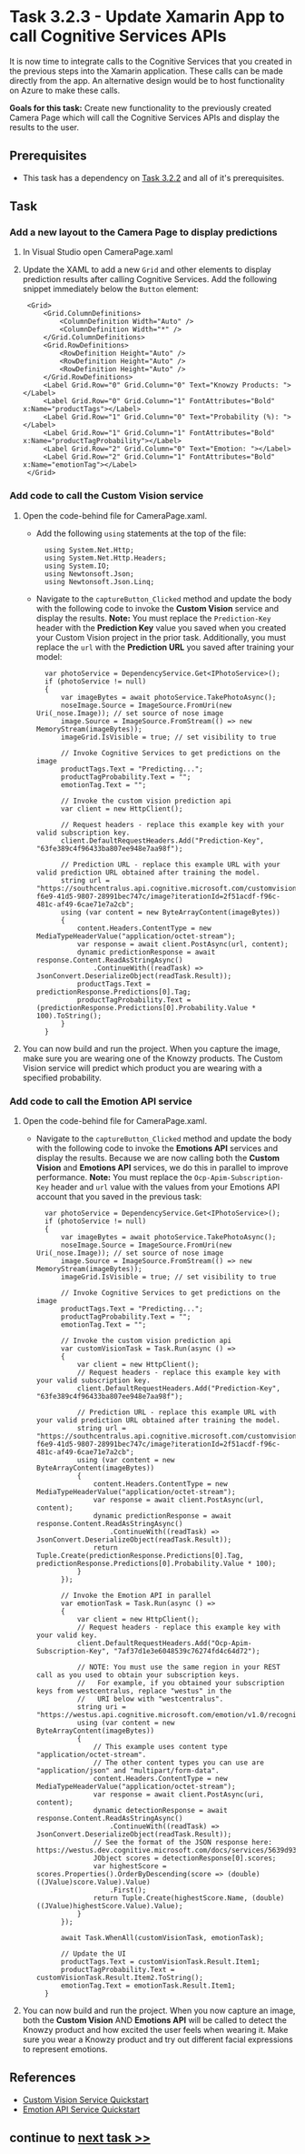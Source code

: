 # Task 3.2.3 - Update Xamarin App to call Cognitive Services APIs

It is now time to integrate calls to the Cognitive Services that you created in the previous steps into the Xamarin application. These calls can be made directly from the app. An alternative design would be to host functionality on Azure to make these calls.

**Goals for this task:** Create new functionality to the previously created Camera Page which will call the Cognitive Services APIs and display the results to the user.

## Prerequisites

* This task has a dependency on [Task 3.2.2](322_EmotionAPI.md) and all of it's prerequisites.

## Task

### Add a new layout to the Camera Page to display predictions

1. In Visual Studio open CameraPage.xaml
2. Update the XAML to add a new `Grid` and other elements to display prediction results after calling Cognitive Services. Add the following snippet immediately below the `Button` element:

        <Grid>
            <Grid.ColumnDefinitions>
                <ColumnDefinition Width="Auto" />
                <ColumnDefinition Width="*" />
            </Grid.ColumnDefinitions>
            <Grid.RowDefinitions>
                <RowDefinition Height="Auto" />
                <RowDefinition Height="Auto" />
                <RowDefinition Height="Auto" />
            </Grid.RowDefinitions>
            <Label Grid.Row="0" Grid.Column="0" Text="Knowzy Products: "></Label>
            <Label Grid.Row="0" Grid.Column="1" FontAttributes="Bold"  x:Name="productTags"></Label>
            <Label Grid.Row="1" Grid.Column="0" Text="Probability (%): "></Label>
            <Label Grid.Row="1" Grid.Column="1" FontAttributes="Bold" x:Name="productTagProbability"></Label>
            <Label Grid.Row="2" Grid.Column="0" Text="Emotion: "></Label>
            <Label Grid.Row="2" Grid.Column="1" FontAttributes="Bold" x:Name="emotionTag"></Label>
        </Grid>

### Add code to call the Custom Vision service

1. Open the code-behind file for CameraPage.xaml. 

    * Add the following `using` statements at the top of the file:

            using System.Net.Http;
            using System.Net.Http.Headers;
            using System.IO;
            using Newtonsoft.Json;
            using Newtonsoft.Json.Linq;

    * Navigate to the `captureButton_Clicked` method and update the body with the following code to invoke the **Custom Vision** service and display the results.
      **Note:** You must replace the `Prediction-Key` header with the **Prediction Key** value you saved when you created your Custom Vision project in the prior task. Additionally, you must replace the `url` with the **Prediction URL** you saved after training your model: 

            var photoService = DependencyService.Get<IPhotoService>();
            if (photoService != null)
            {
                var imageBytes = await photoService.TakePhotoAsync();
                noseImage.Source = ImageSource.FromUri(new Uri(_nose.Image)); // set source of nose image
                image.Source = ImageSource.FromStream(() => new MemoryStream(imageBytes));
                imageGrid.IsVisible = true; // set visibility to true

                // Invoke Cognitive Services to get predictions on the image
                productTags.Text = "Predicting...";
                productTagProbability.Text = "";
                emotionTag.Text = "";

                // Invoke the custom vision prediction api
                var client = new HttpClient();

                // Request headers - replace this example key with your valid subscription key.
                client.DefaultRequestHeaders.Add("Prediction-Key", "63fe389c4f96433ba807ee948e7aa98f");

                // Prediction URL - replace this example URL with your valid prediction URL obtained after training the model.
                string url = "https://southcentralus.api.cognitive.microsoft.com/customvision/v1.0/Prediction/a2545d9c-f6e9-41d5-9807-28991bec747c/image?iterationId=2f51acdf-f96c-481c-af49-6cae71e7a2cb";
                using (var content = new ByteArrayContent(imageBytes))
                {
                    content.Headers.ContentType = new MediaTypeHeaderValue("application/octet-stream");
                    var response = await client.PostAsync(url, content);
                    dynamic predictionResponse = await response.Content.ReadAsStringAsync()
                        .ContinueWith((readTask) => JsonConvert.DeserializeObject(readTask.Result));
                    productTags.Text = predictionResponse.Predictions[0].Tag;
                    productTagProbability.Text = (predictionResponse.Predictions[0].Probability.Value * 100).ToString();
                }
            }

2. You can now build and run the project. When you capture the image, make sure you are wearing one of the Knowzy products. The Custom Vision service will predict which product you are wearing with a specified probability.

### Add code to call the Emotion API service

1. Open the code-behind file for CameraPage.xaml. 

    * Navigate to the `captureButton_Clicked` method and update the body with the following code to invoke the **Emotions API** services and display the results. 
      Because we are now calling both the **Custom Vision** and **Emotions API** services, we do this in parallel to improve performance. 
      **Note:** You must replace the `Ocp-Apim-Subscription-Key` header and `url` value with the values from your Emotions API account that you saved in the previous task: 

            var photoService = DependencyService.Get<IPhotoService>();
            if (photoService != null)
            {
                var imageBytes = await photoService.TakePhotoAsync();
                noseImage.Source = ImageSource.FromUri(new Uri(_nose.Image)); // set source of nose image
                image.Source = ImageSource.FromStream(() => new MemoryStream(imageBytes));
                imageGrid.IsVisible = true; // set visibility to true

                // Invoke Cognitive Services to get predictions on the image
                productTags.Text = "Predicting...";
                productTagProbability.Text = "";
                emotionTag.Text = "";

                // Invoke the custom vision prediction api
                var customVisionTask = Task.Run(async () =>
                {
                    var client = new HttpClient();
                    // Request headers - replace this example key with your valid subscription key.
                    client.DefaultRequestHeaders.Add("Prediction-Key", "63fe389c4f96433ba807ee948e7aa98f");

                    // Prediction URL - replace this example URL with your valid prediction URL obtained after training the model.
                    string url = "https://southcentralus.api.cognitive.microsoft.com/customvision/v1.0/Prediction/a2545d9c-f6e9-41d5-9807-28991bec747c/image?iterationId=2f51acdf-f96c-481c-af49-6cae71e7a2cb";
                    using (var content = new ByteArrayContent(imageBytes))
                    {
                        content.Headers.ContentType = new MediaTypeHeaderValue("application/octet-stream");
                        var response = await client.PostAsync(url, content);
                        dynamic predictionResponse = await response.Content.ReadAsStringAsync()
                            .ContinueWith((readTask) => JsonConvert.DeserializeObject(readTask.Result));
                        return Tuple.Create(predictionResponse.Predictions[0].Tag, predictionResponse.Predictions[0].Probability.Value * 100);
                    }
                });

                // Invoke the Emotion API in parallel
                var emotionTask = Task.Run(async () =>
                {
                    var client = new HttpClient();
                    // Request headers - replace this example key with your valid key.
                    client.DefaultRequestHeaders.Add("Ocp-Apim-Subscription-Key", "7af37d1e3e6048539c76274fd4c64d72");

                    // NOTE: You must use the same region in your REST call as you used to obtain your subscription keys.
                    //   For example, if you obtained your subscription keys from westcentralus, replace "westus" in the 
                    //   URI below with "westcentralus".
                    string uri = "https://westus.api.cognitive.microsoft.com/emotion/v1.0/recognize";
                    using (var content = new ByteArrayContent(imageBytes))
                    {
                        // This example uses content type "application/octet-stream".
                        // The other content types you can use are "application/json" and "multipart/form-data".
                        content.Headers.ContentType = new MediaTypeHeaderValue("application/octet-stream");
                        var response = await client.PostAsync(uri, content);
                        dynamic detectionResponse = await response.Content.ReadAsStringAsync()
                            .ContinueWith((readTask) => JsonConvert.DeserializeObject(readTask.Result));
                        // See the format of the JSON response here: https://westus.dev.cognitive.microsoft.com/docs/services/5639d931ca73072154c1ce89/operations/563b31ea778daf121cc3a5fa
                        JObject scores = detectionResponse[0].scores;
                        var highestScore = scores.Properties().OrderByDescending(score => (double)((JValue)score.Value).Value)
                            .First();
                        return Tuple.Create(highestScore.Name, (double)((JValue)highestScore.Value).Value);
                    }
                });

                await Task.WhenAll(customVisionTask, emotionTask);

                // Update the UI
                productTags.Text = customVisionTask.Result.Item1;
                productTagProbability.Text = customVisionTask.Result.Item2.ToString();
                emotionTag.Text = emotionTask.Result.Item1;
            }

2. You can now build and run the project. When you now capture an image, both the **Custom Vision** AND **Emotions API** will be called to detect the Knowzy product and how excited the user feels when wearing it. Make sure you wear a Knowzy product and try out different facial expressions to represent emotions.

## References

* [Custom Vision Service Quickstart](https://docs.microsoft.com/en-us/azure/cognitive-services/custom-vision-service/use-prediction-api)
* [Emotion API Service Quickstart](https://docs.microsoft.com/en-us/azure/cognitive-services/emotion/quickstarts/csharp)



## continue to [next task >> ](331_Social.md)
